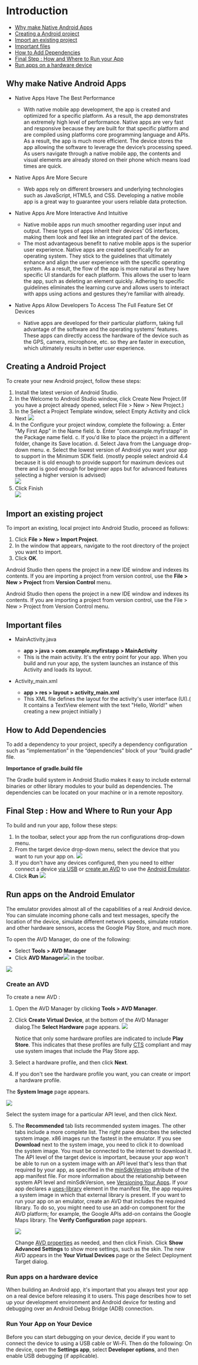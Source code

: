 # Introduction
  - [Why make Native Android Apps](#why-make-native-android-apps)
  - [Creating a Android project](#creating-a-android-project)
  - [Import an existing project](#import-an-existing-project)
  - [Important files](#important-files)
  - [How to Add Dependencies](#how-to-add-dependencies)
  - [Final Step : How and Where to Run your App](#final-step--how-and-where-to-run-your-app)
  - [Run apps on a hardware device](#run-apps-on-a-hardware-device)

## Why make Native Android Apps

- Native Apps Have The Best Performance

  - With native mobile app development, the app is created and optimized for a specific platform. As a result, the app demonstrates an extremely high level of performance. Native apps are very fast and responsive because they are built for that specific platform and are compiled using platforms core programming language and APIs. As a result, the app is much more efficient. The device stores the app allowing the software to leverage the device’s processing speed. As users navigate through a native mobile app, the contents and visual elements are already stored on their phone which means load times are quick.

- Native Apps Are More Secure

  - Web apps rely on different browsers and underlying technologies such as JavaScript, HTML5, and CSS. Developing a native mobile app is a great way to guarantee your users reliable data protection.

- Native Apps Are More Interactive And Intuitive

  - Native mobile apps run much smoother regarding user input and output. These types of apps inherit their devices’ OS interfaces, making them look and feel like an integrated part of the device.
  - The most advantageous benefit to native mobile apps is the superior user experience. Native apps are created specifically for an operating system. They stick to the guidelines that ultimately enhance and align the user experience with the specific operating system. As a result, the flow of the app is more natural as they have specific UI standards for each platform. This allows the user to learn the app, such as deleting an element quickly. Adhering to specific guidelines eliminates the learning curve and allows users to interact with apps using actions and gestures they’re familiar with already.

- Native Apps Allow Developers To Access The Full Feature Set Of Devices
  - Native apps are developed for their particular platform, taking full advantage of the software and the operating systems’ features. These apps can directly access the hardware of the device such as the GPS, camera, microphone, etc. so they are faster in execution, which ultimately results in better user experience.

## Creating a Android Project

To create your new Android project, follow these steps:

1. Install the latest version of Android Studio.
2. In the Welcome to Android Studio window, click Create New Project.(If you have a project already opened, select File > New > New Project.)
3. In the Select a Project Template window, select Empty Activity and click Next
    <img src="../images/Basic Activity.JPG" >  
4. In the Configure your project window, complete the following:
  a. Enter "My First App" in the Name field.
  b. Enter "com.example.myfirstapp" in the Package name field.
  c. If you'd like to place the project in a different folder, change its Save location.
  d. Select Java from the Language drop-down menu.
  e. Select the lowest version of Android you want your app to support in the Minimum SDK field. (mostly people select android 4.4 because it is old enough to provide support  for maximum devices out there and is good enough for beginner apps but for advanced features selecting a higher version is advised)
 <br>  <img src="../images/Project.JPG" > 
5. Click Finish 
 <br> <img src="../images/Main Activity.JPG" > 
  

## Import an existing project

To import an existing, local project into Android Studio, proceed as follows:

1. Click **File > New > Import Project**.
2. In the window that appears, navigate to the root directory of the project you want to import.
3. Click **OK**.

Android Studio then opens the project in a new IDE window and indexes its contents.
If you are importing a project from version control, use the **File > New > Project** from **Version Control** menu.

Android Studio then opens the project in a new IDE window and indexes its contents.
If you are importing a project from version control, use the File > New > Project from Version Control menu.


## Important files 


- MainActivity.java

  - **app > java > com.example.myfirstapp > MainActivity**
  - This is the main activity. It's the entry point for your app. When you build and run your app, the system launches an instance of this Activity and loads its layout.

- Activity_main.xml
  - **app > res > layout > activity_main.xml**
  - This XML file defines the layout for the activity's user interface (UI).( It contains a TextView element with the text "Hello, World!" when creating a new project initiially )

## How to Add Dependencies

To add a dependency to your project, specify a dependency configuration such as “implementation” in the “dependencies” block of your “build.gradle” file.

**Importance of gradle.build file**

The Gradle build system in Android Studio makes it easy to include external binaries or other library modules to your build as dependencies. The dependencies can be located on your machine or in a remote repository.

## Final Step : How and Where to Run your App

To build and run your app, follow these steps:

1.  In the toolbar, select your app from the run configurations drop-down menu.
2.  From the target device drop-down menu, select the device that you want to run your app on.
    <img src="../images/Device.JPG">
3.  If you don't have any devices configured, then you need to either connect a device <a href="https://developer.android.com/studio/run/device#connect">via USB</a> or <a href="https://developer.android.com/studio/run/managing-avds#createavd">create an AVD</a> to use the <a href="https://developer.android.com/studio/run/emulator">Android Emulator</a>.
4.  Click **Run** <img src="../images/Run.JPG">

## Run apps on the Android Emulator

The emulator provides almost all of the capabilities of a real Android device. You can simulate incoming phone calls and text messages, specify the location of the device, simulate different network speeds, simulate rotation and other hardware sensors, access the Google Play Store, and much more.

To open the AVD Manager, do one of the following:

- Select **Tools > AVD Manager**
- Click **AVD Manager**<img src="../images/Avd.JPG"> in the toolbar.

<img src="../images/Virtual.JPG">

### Create an AVD

To create a new AVD :

1. Open the AVD Manager by clicking **Tools > AVD Manager**.
2. Click **Create Virtual Device**, at the bottom of the AVD Manager dialog.The **Select Hardware** page appears.
   <img src="../images/Hardware.JPG"> 
   
   
   Notice that only some hardware profiles are indicated to include **Play Store**. This indicates that these profiles are fully <a href="https://source.android.com/compatibility/cts/">CTS</a> compliant and may use system images that include the Play Store app.
3. Select a hardware profile, and then click **Next**.
4. If you don't see the hardware profile you want, you can create or import a hardware profile.

The **System Image** page appears.

<img src="../images/System.JPG"> 

Select the system image for a particular API level, and then click Next.

5. The **Recommended** tab lists recommended system images. The other tabs include a more complete list. The right pane describes the selected system image. x86 images run the fastest in the emulator.
   If you see **Download** next to the system image, you need to click it to download the system image. You must be connected to the internet to download it.
   The API level of the target device is important, because your app won't be able to run on a system image with an API level that's less than that required by your app, as specified in the <a href="https://developer.android.com/guide/topics/manifest/uses-sdk-element">minSdkVersion</a> attribute of the app manifest file. For more information about the relationship between system API level and minSdkVersion, see <a href="https://developer.android.com/studio/publish/versioning">Versioning Your Apps</a>.
   If your app declares a <a href="https://developer.android.com/guide/topics/manifest/uses-library-element">uses-library</a> element in the manifest file, the app requires a system image in which that external library is present. If you want to run your app on an emulator, create an AVD that includes the required library. To do so, you might need to use an add-on component for the AVD platform; for example, the Google APIs add-on contains the Google Maps library.
   The **Verify Configuration** page appears.
   
   <img src="../images/Config.JPG">

   Change <a href="https://developer.android.com/studio/run/managing-avds#avdproperties">AVD properties</a> as needed, and then click Finish.
   Click **Show Advanced Settings** to show more settings, such as the skin.
   The new AVD appears in the **Your Virtual Devices** page or the Select Deployment Target dialog.

### Run apps on a hardware device

When building an Android app, it's important that you always test your app on a real device before releasing it to users. This page describes how to set up your development environment and Android device for testing and debugging over an Android Debug Bridge (ADB) connection.

### Run Your App on Your Device
Before you can start debugging on your device, decide if you want to connect the device to using a USB cable or Wi-Fi. Then do the following:
  On the device, open the **Settings app**, select **Developer options**, and then enable USB debugging (if applicable).


